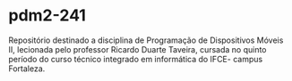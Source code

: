 # pdm2-241
Repositório destinado a disciplina de Programação de Dispositivos Móveis II, lecionada pelo professor Ricardo Duarte Taveira, cursada no quinto período do curso técnico integrado em informática do IFCE- campus Fortaleza.
